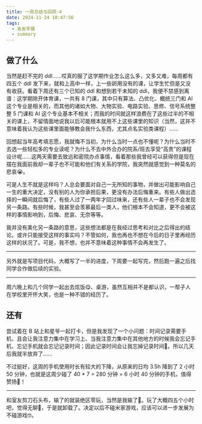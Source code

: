 ```yaml
---
title: 一周总结与回顾-4
date: 2024-11-24 18:47:56
tags:
  - 发发牢骚
  - summary
---
```


## 做了什么

当然是赶不完的 ddl……哎真的服了这学期作业怎么这么多，又多又难，每周都有四五个 ddl 发下来，就和上高中一样，上一些卵用没有的课，让学生忙但是又没有收获。看着下周还有三个已知的 ddl 和想到若干未知的 ddl，我便不禁感到离谱：这学期除开体育课，一共有 8 门课，其中只有算法、凸优化、概统三门和 AI 这个专业是相关的，而其他的诸如大物、大物实验、电路实验、思修、信号系统整整 5 门课和 AI 这个专业基本不相关；而我的时间就这样浪费在了这些过半的不相关的课上，不留情面地说我以后可能根本就用不上这些课里的知识（当然，这并不意味着我认为这些课里面能够教会我什么东西，尤其点名实验类课程）……

回想起当年高考填志愿，我就悔不当初，为什么当时一点也不懂呢？为什么当时不去选一些轻松多的专业读呢？为什么不去中外合办的院系/班去享受“高贵”的课程设计呢……这两天需要去致远和密院办点事情，看着那些我曾经可以获得但是现在摆在我面前我却一辈子也不可能和他们有关系的学院，我突然就感觉到一种莫名的悲哀😭。

可是人生不就是这样吗？人总会要面对自己一无所知的事物，并做出可能影响自己一生的重大决定，没有别的人为你承担后果，更没有办法后悔重来。有些人做出选择的一瞬间就后悔了，有些人过了一两年才回过味来，还有些人一辈子也不会发现另一条路。有些时候，我甚至会羡慕最后一类人，他们根本不会知道，更不会被这样的事情影响到，后悔、悲哀、无奈等等。

我并没有美化另一条路的意思，这些想法都是在我经过思考和对比之后得出的结论。或许只能接受这样的事实吗？不管如何，我也再也不想在今后的日子里再经历这样的状况了。可是，我不想，也并不意味着这种事情不会再发生了。

---

另外就是写项目代码，大概写了一半的进度，下周要一起写完，然后跑一遍之后找同学合作做后续的实验。

---

周六晚上和几个同学一起出去炫饭😋、桌游，虽然互相并不是都认识，一帮子人在学校里开怀大笑，也是一种不错的经历了。

## 还有

尝试着在 B 站上和星爷一起打卡，但是我发现了一个小问题：时间记录需要手机、且会让我注意力集中在学习上、当我注意力集中在其他地方的时候我会忘记手机、忘记手机就会忘记记录时间；因此记录时间会让我忘掉记录时间🤯。所以几天后我就半放弃了……

不过挺好，这周的手机使用时长有较大的下降，从原来的日均 3.5h 降到了 2 小时 50 分钟，也就是这周少碰了 40 * 7 = 280 分钟 = 6 小时 40 分钟的手机，值得赞扬🥰！

---

和室友剪刀石头布，输了的就装绝区零玩，当然是我输了🥲。玩了大概四五个小时吧，觉得无聊🫠，于是就卸载了。决定以后不碰米家游戏，应该可以进一步发展为不碰游戏🤓。
